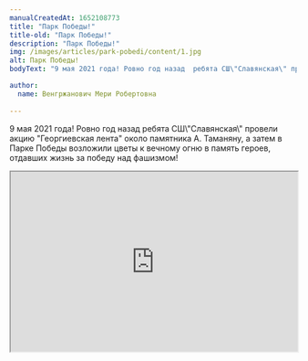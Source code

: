 ```yaml
---
manualCreatedAt: 1652108773
title: "Парк Победы!" 
title-old: "Парк Победы!"
description: "Парк Победы!"
img: /images/articles/park-pobedi/content/1.jpg
alt: Парк Победы!
bodyText: "9 мая 2021 года! Ровно год назад  ребята СШ\"Славянская\" провели акцию \"Георгиевская лента\" около памятника А. Таманяну, а затем в Парке Победы возложили цветы к вечному огню в  память героев, отдавших жизнь за победу над фашизмом!"

author:
  name: Венгржанович Мери Робертовна
  
---
```


<!-- Text -->
<p>9 мая 2021 года! Ровно год назад  ребята СШ\"Славянская\" провели акцию "Георгиевская лента" около памятника А. Таманяну, а затем в Парке Победы возложили цветы к вечному огню в  память героев, отдавших жизнь за победу над фашизмом!</p> 

<!-- Youtube iFrame -->
<div style="text-align: center; max-width: 100%">
<iframe style="width: 560px; max-width: 100%" height="315" src="https://www.facebook.com/plugins/video.php?height=314&href=https%3A%2F%2Fwww.facebook.com%2F104073351306028%2Fvideos%2F142352067909072%2F&show_text=false&width=560&t=0" allow="autoplay; clipboard-write; encrypted-media; picture-in-picture; web-share" allowFullScreen="true"></iframe>
<!-- <iframe style="width: 560px; max-width: 100%" height="315" src="https://www.youtube.com/embed/mdFR1HYVZD8" title="YouTube video player" frameborder="0" allow="accelerometer; autoplay; clipboard-write; encrypted-media; gyroscope; picture-in-picture" allowFullScreen></iframe> -->
</div>

<br>
<br>
<br>

